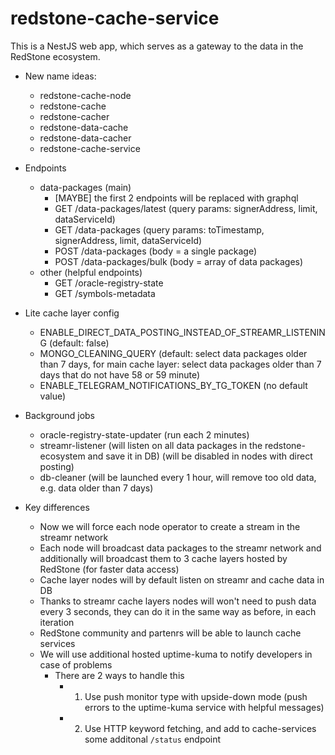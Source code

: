 # redstone-cache-service

This is a NestJS web app, which serves as a gateway to the data in the RedStone ecosystem.

- New name ideas:

  - redstone-cache-node
  - redstone-cache
  - redstone-cacher
  - redstone-data-cache
  - redstone-data-cacher
  - redstone-cache-service

- Endpoints

  - data-packages (main)
    - [MAYBE] the first 2 endpoints will be replaced with graphql
    - GET /data-packages/latest (query params: signerAddress, limit, dataServiceId)
    - GET /data-packages (query params: toTimestamp, signerAddress, limit, dataServiceId)
    - POST /data-packages (body = a single package)
    - POST /data-packages/bulk (body = array of data packages)
  - other (helpful endpoints)
    - GET /oracle-registry-state
    - GET /symbols-metadata

- Lite cache layer config

  - ENABLE_DIRECT_DATA_POSTING_INSTEAD_OF_STREAMR_LISTENING (default: false)
  - MONGO_CLEANING_QUERY (default: select data packages older than 7 days, for main cache layer: select data packages older than 7 days that do not have 58 or 59 minute)
  - ENABLE_TELEGRAM_NOTIFICATIONS_BY_TG_TOKEN (no default value)

- Background jobs

  - oracle-registry-state-updater (run each 2 minutes)
  - streamr-listener (will listen on all data packages in the redstone-ecosystem and save it in DB) (will be disabled in nodes with direct posting)
  - db-cleaner (will be launched every 1 hour, will remove too old data, e.g. data older than 7 days)

- Key differences
  - Now we will force each node operator to create a stream in the streamr network
  - Each node will broadcast data packages to the streamr network and additionally will broadcast them to 3 cache layers hosted by RedStone (for faster data access)
  - Cache layer nodes will by default listen on streamr and cache data in DB
  - Thanks to streamr cache layers nodes will won't need to push data every 3 seconds, they can do it in the same way as before, in each iteration
  - RedStone community and partenrs will be able to launch cache services
  - We will use additional hosted uptime-kuma to notify developers in case of problems
    - There are 2 ways to handle this
      - 1.  Use push monitor type with upside-down mode (push errors to the uptime-kuma service with helpful messages)
      - 2.  Use HTTP keyword fetching, and add to cache-services some additonal `/status` endpoint
